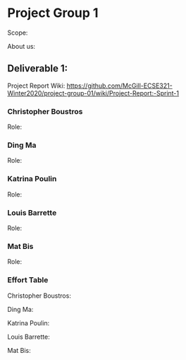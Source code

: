 # Project Group 1

Scope: 

About us:

## Deliverable 1:

Project Report Wiki: https://github.com/McGill-ECSE321-Winter2020/project-group-01/wiki/Project-Report:-Sprint-1

### Christopher Boustros

Role:  

### Ding Ma

Role:

### Katrina Poulin

Role: 

### Louis Barrette

Role:

### Mat Bis

Role:

### Effort Table

Christopher Boustros: 

Ding Ma:

Katrina Poulin:

Louis Barrette:

Mat Bis:


